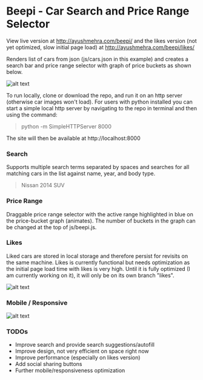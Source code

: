 # Beepi - Car Search and Price Range Selector

View live version at http://ayushmehra.com/beepi/ and the likes version (not yet optimized, slow initial page load) at http://ayushmehra.com/beepi/likes/

Renders list of cars from json (js/cars.json in this example) and creates a search bar and price range selector with graph of price buckets as shown below.

![alt text](http://i.imgur.com/fIkNa5N.png "Sample Screenshot")

To run locally, clone or download the repo, and run it on an http server (otherwise car images won't load). For users with python installed you can start a simple local http server by navigating to the repo in terminal and then using the command:
> python -m SimpleHTTPServer 8000

The site will then be available at http://localhost:8000

### Search
Supports multiple search terms separated by spaces and searches for all matching cars in the list against name, year, and body type.
> Nissan 2014 SUV

### Price Range
Draggable price range selector with the active range highlighted in blue on the price-bucket graph (animates). The number of buckets in the graph can be changed at the top of js/beepi.js.

### Likes
Liked cars are stored in local storage and therefore persist for revisits on the same machine. Likes is currently functional but needs optimization as the initial page load time with likes is very high. Until it is fully optimized (I am currently working on it), it will only be on its own branch "likes".

![alt text](http://i.imgur.com/rgdeYKR.png "Sample Screenshot")

### Mobile / Responsive
![alt text](http://i.imgur.com/qpKVNU2.png "Sample Screenshot")

### TODOs

* Improve search and provide search suggestions/autofill
* Improve design, not very efficient on space right now
* Improve performance (especially on likes version)
* Add social sharing buttons
* Further mobile/responsiveness optimization

